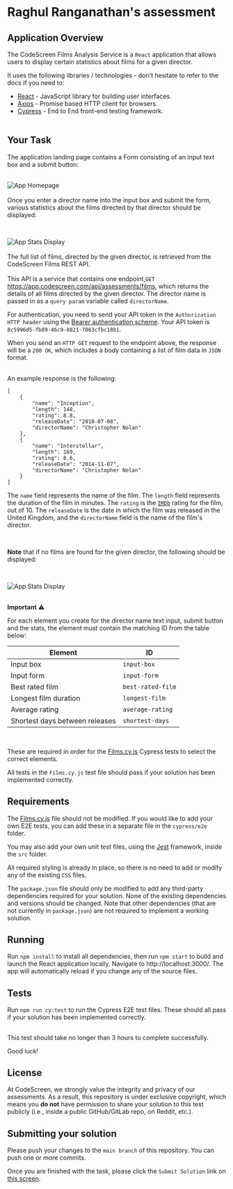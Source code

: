 # Raghul Ranganathan's assessment

## Application Overview

The CodeScreen Films Analysis Service is a `React` application that allows users to display certain statistics about films for a given director.

It uses the following libraries / technologies - don't hesitate to refer to the docs if you need to:

* [React](https://reactjs.org/) - JavaScript library for building user interfaces.
* [Axios](https://github.com/axios/axios) - Promise based HTTP client for browsers.
* [Cypress](https://www.cypress.io/) - End to End front-end testing framework.
<br><br>

## Your Task

The application landing page contains a Form consisting of an input text box and a submit button:
<br><br>

![App Homepage](/public/app_homepage.png)
<br><br>
Once you enter a director name into the input box and submit the form, various statistics about the films directed by that director should be displayed:

<br>

![App Stats Display](/public/app_stats_display.png)
<br><br>
The full list of films, directed by the given director, is retrieved from the CodeScreen Films REST API. <br><br>
This API is a service that contains one endpoint,`GET` https://app.codescreen.com/api/assessments/films, which returns the details of all films directed by the given director. The director name is passed in as a `query param` variable called `directorName`.

For authentication, you need to send your API token in the `Authorization HTTP header` using the [Bearer authentication scheme](https://tools.ietf.org/html/draft-ietf-oauth-v2-bearer-20#section-2.1). Your API token is `8c5996d5-fb89-46c9-8821-7063cfbc18b1`.

When you send an `HTTP GET` request to the endpoint above, the response will be a `200 OK`, which includes a body containing a list of film data in `JSON` format. 
<br><br> 

An example response is the following:

    [
        {
            "name": "Inception",
            "length": 148,
            "rating": 8.8,
            "releaseDate": "2010-07-08",
            "directorName": "Christopher Nolan"
        },
        {
            "name": "Interstellar",
            "length": 169,
            "rating": 8.6,
            "releaseDate": "2014-11-07",
            "directorName": "Christopher Nolan"
        }
    ]

The `name` field represents the name of the film. The `length` field represents the duration of the film in minutes. The `rating` is the <a href="https://www.imdb.com/" target="_blank">`IMDb`</a> rating for the film, out of 10. The `releaseDate` is the date in which the film was released in the United Kingdom, and the `directorName` field is the name of the film's director.

<br>

**Note** that if no films are found for the given director, the following should be displayed:

<br>

![App Stats Display](/public/app_stats_display_no_user.png)
<br><br>

**Important** ⚠️

For each element you create for the director name text input, submit button and the stats, the element must contain the matching ID from the table below: 

| Element | ID |
| --- | ----------- |
| Input box | `input-box`
| Input form | `input-form`
| Best rated film | `best-rated-film` |
| Longest film duration | `longest-film` |
| Average rating | `average-rating` |
| Shortest days between releases | `shortest-days` |

<br>

These are required in order for the [Films.cy.js](cypress/e2e/Films.cy.js) Cypress tests to select the correct elements.

All tests in the `Films.cy.js` test file should pass if your solution has been implemented correctly.

## Requirements
The [Films.cy.js](cypress/e2e/Films.cy.js) file should not be modified. If you would like to add your own E2E tests, you can add these in a separate file in the `cypress/e2e` folder.

You may also add your own unit test files, using the [Jest](https://jestjs.io/) framework, inside the `src` folder.

All required styling is already in place, so there is no need to add or modify any of the existing `CSS` files.

The `package.json` file should only be modified to add any third-party dependencies required for your solution. None of the existing dependencies and versions should be changed. Note that other dependencies (that are not currently in `package.json`) are not required to implement a working solution. 

## Running
Run `npm install` to install all dependencies, then run `npm start` to build and launch the React application locally. Navigate to http://localhost:3000/. The app will automatically reload if you change any of the source files.

## Tests
Run `npm run cy:test` to run the Cypress E2E test files. These should all pass if your solution has been implemented correctly.

##

This test should take no longer than 3 hours to complete successfully.

Good luck!
## License

At CodeScreen, we strongly value the integrity and privacy of our assessments. As a result, this repository is under exclusive copyright, which means you **do not** have permission to share your solution to this test publicly (i.e., inside a public GitHub/GitLab repo, on Reddit, etc.). <br>

## Submitting your solution

Please push your changes to the `main branch` of this repository. You can push one or more commits. <br>

Once you are finished with the task, please click the `Submit Solution` link on <a href="https://app.codescreen.com/candidate/88efb57e-8a3a-44d2-98e7-80b5864004d5" target="_blank">this screen</a>.